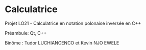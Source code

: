 Calculatrice
============

Projet LO21 - Calculatrice en notation polonaise inversée en C++ 

Préambule: Qt, C++

Binôme : Tudor LUCHIANCENCO et Kevin NJO EWELE
